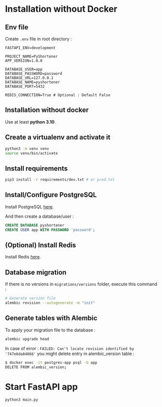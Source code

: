 # Installation without Docker

## Env file

Create `.env` file in root directory :

```text
FASTAPI_ENV=development

PROJECT_NAME=PyShortener
APP_VERSION=1.0.0

DATABASE_USER=app
DATABASE_PASSWORD=password
DATABASE_URL=127.0.0.1
DATABASE_NAME=pyshortener
DATABASE_PORT=5432

REDIS_CONNECTION=True # Optional : Default False
```

## Installation without docker

Use at least **python 3.10**.

## Create a virtualenv and activate it

```bash
python3 -m venv venv
source venv/bin/activate
```

## Install requirements

```bash
pip3 install -r requirements/dev.txt # or prod.txt
```

## Install/Configure PostgreSQL

Install PostgreSQL [here](https://doc.ubuntu-fr.org/postgresql).

And then create a database/user :

```SQL
CREATE DATABASE pyshortener
CREATE USER app WITH PASSWORD 'password';
```

## (Optional) Install Redis

Install Redis [here](https://redis.io/docs/getting-started/).

## Database migration

If there is no versions in `migrations/versions` folder, execute this command :

```bash
# Generate version file
alembic revision --autogenerate -m "init"
```

## Generate tables with Alembic

To apply your migration file to the database : 
```bash
alembic upgrade head
```

In case of error : `FAILED: Can't locate revision identified by '747e6da84866'` you might delete entry in alembic_version table :

```bash
$ docker exec -it postgres-app psql -U app
DELETE FROM alembic_version;
```

# Start FastAPI app

```bash
python3 main.py
```